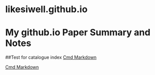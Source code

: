 ﻿# likesiwell.github.io
# My github.io Paper Summary and Notes

##Test for catalogue index
[Cmd Markdown][1]

[Cmd Markdown](https://likesiwell.github.io/cmd)

  [1]: https://likesiwell.github.io/cmd
